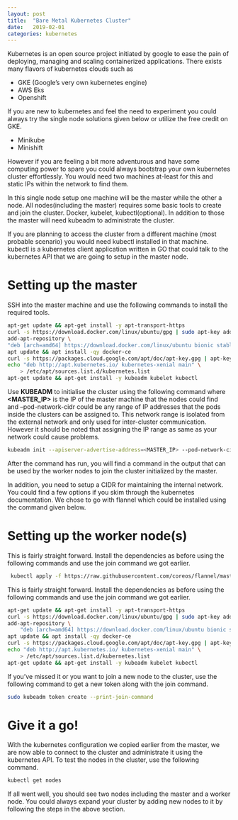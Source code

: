 ```yaml
---
layout: post
title:  "Bare Metal Kubernetes Cluster"
date:   2019-02-01
categories: kubernetes
---
```


Kubernetes is an open source project initiated by google to ease the pain of deploying, managing and scaling containerized applications. There exists many flavors of kubernetes clouds such as

- GKE (Google’s very own kubernetes engine)
- AWS Eks
- Openshift

If you are new to kubernetes and feel the need to experiment you could always try the single node solutions given below or utilize the free credit on GKE.

- Minikube
- Minishift

However if you are feeling a bit more adventurous and have some computing power to spare you could always bootstrap your own kubernetes cluster effortlessly. You would need two machines at-least for this and static IPs within the network to find them.

In this single node setup one machine will be the master while the other a node. All nodes(including the master) requires some basic tools to create and join the cluster. Docker, kubelet, kubectl(optional). In addition to those the master will need kubeadm to administrate the cluster.

If you are planning to access the cluster from a different machine (most probable scenario) you would need kubectl installed in that machine. kubectl is a kubernetes client application written in GO that could talk to the kubernetes API that we are going to setup in the master node.

# Setting up the master

SSH into the master machine and use the following commands to install the required tools.

```bash
apt-get update && apt-get install -y apt-transport-https
curl -s https://download.docker.com/linux/ubuntu/gpg | sudo apt-key add -
add-apt-repository \
"deb [arch=amd64] https://download.docker.com/linux/ubuntu bionic stable"
apt update && apt install -qy docker-ce
curl -s https://packages.cloud.google.com/apt/doc/apt-key.gpg | apt-key add -
echo "deb http://apt.kubernetes.io/ kubernetes-xenial main" \
    > /etc/apt/sources.list.d/kubernetes.list
apt-get update && apt-get install -y kubeadm kubelet kubectl
```

Use **KUBEADM** to initialise the cluster using the following command where **<MASTER_IP>** is the IP of the master 
machine that the nodes could find and –pod-network-cidr could be any range of IP addresses that the pods inside the clusters can be assigned to. This network range is isolated from the external network and only used for inter-cluster communication. However it should be noted that assigning the IP range as same as your network could cause problems.

```bash
kubeadm init --apiserver-advertise-address=<MASTER_IP> --pod-network-cidr=192.168.1.0/16
```

After the command has run, you will find a command in the output that can be used by the worker nodes to join the cluster initialized by the master.

In addition, you need to setup a CIDR for maintaining the internal network. You could find a few options if you skim through the kubernetes documentation. We chose to go with flannel which could be installed using the command given below.

# Setting up the worker node(s)

This is fairly straight forward. Install the dependencies as before using the following commands and use the join command we got earlier.

```bash
 kubectl apply -f https://raw.githubusercontent.com/coreos/flannel/master/Documentation/kube-flannel.yml
```
This is fairly straight forward. Install the dependencies as before using the following commands and use the join command we got earlier.

```bash
apt-get update && apt-get install -y apt-transport-https
curl -s https://download.docker.com/linux/ubuntu/gpg | sudo apt-key add -
add-apt-repository \
    "deb [arch=amd64] https://download.docker.com/linux/ubuntu bionic stable"
apt update && apt install -qy docker-ce
curl -s https://packages.cloud.google.com/apt/doc/apt-key.gpg | apt-key add -
echo "deb http://apt.kubernetes.io/ kubernetes-xenial main" \
    > /etc/apt/sources.list.d/kubernetes.list
apt-get update && apt-get install -y kubeadm kubelet kubectl
```

If you’ve missed it or you want to join a new node to the cluster, use the following command to get a new token along with the join command.

```bash
sudo kubeadm token create --print-join-command
```

# Give it a go!

With the kubernetes configuration we copied earlier from the master, we are now able to connect to the cluster and administrate it using the kubernetes API. To test the nodes in the cluster, use the following command.

```bash
kubectl get nodes
```

If all went well, you should see two nodes including the master and a worker node. You could always expand your cluster by adding new nodes to it by following the steps in the above section.